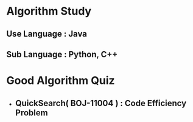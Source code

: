 # Algorithm Study
## Use Language : Java
## Sub Language : Python, C++
#
# Good Algorithm Quiz
* ## QuickSearch( BOJ-11004 ) : Code Efficiency Problem
